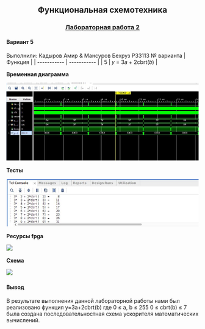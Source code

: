 <h2 align=center>Функциональная схемотехника</a> </h2>

<h3 align=center> <a href="Lab2">Лабораторная работа 2</a> </h3>

#### Вариант 5
Выполнили: Кадыров Амир & Мансуров Бехруз P33113
 № варианта  | Функция |
| ----------- | ----------- |
| 5      | 𝑦 = 3𝑎 + 2cbrt(𝑏) | 

**Временная диаграмма**

![](https://github.com/AmirjonQodirov/Circuit_design/blob/main/Lab2/img/1.PNG)

**Тесты**

![](https://github.com/AmirjonQodirov/Circuit_design/blob/main/Lab2/img/4.PNG)

**Ресурсы fpga**

![](https://github.com/AmirjonQodirov/Circuit_design/blob/main/Lab2/img/2PNG)

**Схема**

![](https://github.com/mirjonQodirov/Circuit_design/blob/main/Lab2/img/3.PNG)


#### Вывод
В результате выполнения данной лабораторной работы нами был реализовано функция y=3a+2cbrt(b) где
0 ≤ a, b ≤ 255
0 ≤ cbrt(b) ≤ 7
была создана последовательностная схема ускорителя математических вычислений.
